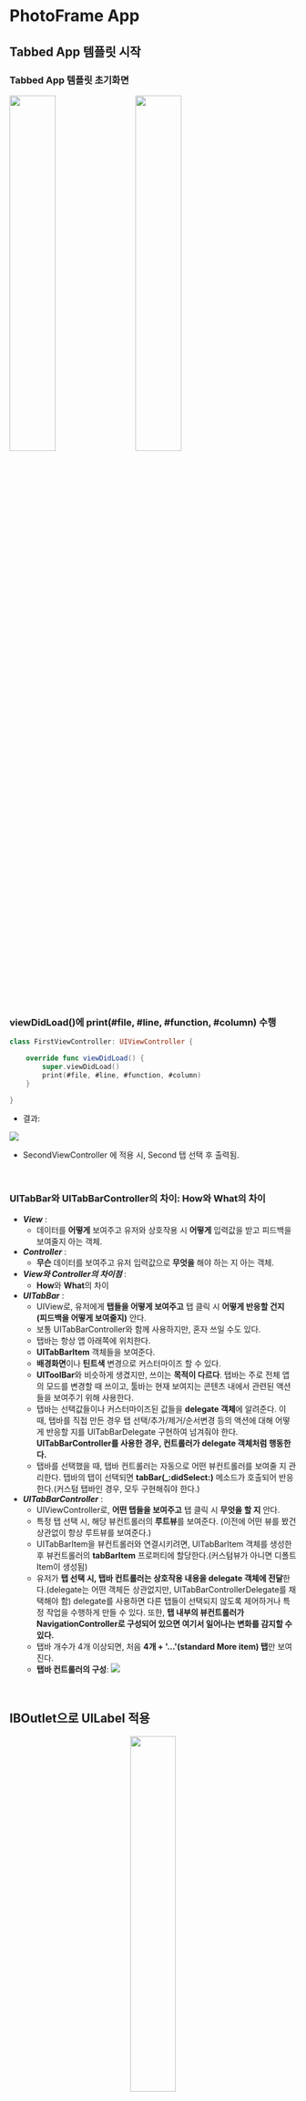 # PhotoFrame App

## Tabbed App 템플릿 시작

### Tabbed App 템플릿 초기화면
<img src="img/1_tabbedapp_firstview.png" width="40%"></img>&nbsp;&nbsp;&nbsp;&nbsp;&nbsp;<img src="img/1_tabbedapp_secondview.png" width="40%"></img>

<br/>

### viewDidLoad()에 print(#file, #line, #function, #column) 수행

```swift
class FirstViewController: UIViewController {

    override func viewDidLoad() {
        super.viewDidLoad()
        print(#file, #line, #function, #column)
    }

}
```

- 결과: 
 
![](img/1_command.png)

- SecondViewController 에 적용 시, Second 탭 선택 후 출력됨.

<br/>

### UITabBar와 UITabBarController의 차이: How와 What의 차이
- ***View*** : 
	- 데이터를 **어떻게** 보여주고 유저와 상호작용 시 **어떻게** 입력값을 받고 피드백을 보여줄지 아는 객체. 
- ***Controller*** : 
	- **무슨** 데이터를 보여주고 유저 입력값으로 **무엇을** 해야 하는 지 아는 객체.
- ***View와 Controller의 차이점*** : 
	- **How**와 **What**의 차이
- ***UITabBar*** : 
	- UIView로, 유저에게 **탭들을 어떻게 보여주고** 탭 클릭 시 **어떻게 반응할 건지 (피드백을 어떻게 보여줄지)** 안다.
	- 보통 UITabBarController와 함께 사용하지만, 혼자 쓰일 수도 있다.
	- 탭바는 항상 앱 아래쪽에 위치한다.
	- **UITabBarItem** 객체들을 보여준다.
	- **배경화면**이나 **틴트색** 변경으로 커스터마이즈 할 수 있다.
	- **UIToolBar**와 비슷하게 생겼지만, 쓰이는 **목적이 다르다**. 탭바는 주로 전체 앱의 모드를 변경할 때 쓰이고, 툴바는 현재 보여지는 콘텐츠 내에서 관련된 액션들을 보여주기 위해 사용한다.
	- 탭바는 선택값들이나 커스터마이즈된 값들을 **delegate 객체**에 알려준다. 이 때, 탭바를 직접 만든 경우 탭 선택/추가/제거/순서변경 등의 액션에 대해  어떻게 반응할 지를 UITabBarDelegate 구현하여 넘겨줘야 한다. **UITabBarController를 사용한 경우, 컨트롤러가 delegate 객체처럼 행동한다.**
	- 탭바를 선택했을 때, 탭바 컨트롤러는 자동으로 어떤 뷰컨트롤러를 보여줄 지 관리한다. 탭바의 탭이 선택되면 **tabBar(_:didSelect:)** 메소드가 호출되어 반응한다.(커스텀 탭바인 경우, 모두 구현해줘야 한다.)
- ***UITabBarController*** : 
	- UIViewController로, **어떤 탭들을 보여주고** 탭 클릭 시 **무엇을 할 지** 안다.
	- 특정 탭 선택 시, 해당 뷰컨트롤러의 **루트뷰**를 보여준다. (이전에 어떤 뷰를 봤건 상관없이 항상 루트뷰를 보여준다.)
	- UITabBarItem을 뷰컨트롤러와 연결시키려면, UITabBarItem 객체를 생성한 후 뷰컨트롤러의 **tabBarItem** 프로퍼티에 할당한다.(커스텀뷰가 아니면 디폴트 Item이 생성됨)
	- 유저가 **탭 선택 시, 탭바 컨트롤러는 상호작용 내용을 delegate 객체에 전달**한다.(delegate는 어떤 객체든 상관없지만, UITabBarControllerDelegate를 채택해야 함) delegate를 사용하면 다른 탭들이 선택되지 않도록 제어하거나 특정 작업을 수행하게 만들 수 있다. 또한, **탭 내부의 뷰컨트롤러가 NavigationController로 구성되어 있으면 여기서 일어나는 변화를 감지할 수 있다.**
	- 탭바 개수가 4개 이상되면, 처음 **4개 + '...'(standard More item) 탭**만 보여진다.
	- **탭바 컨트롤러의 구성**:
![](img/1_tabbar_controller.png)

<br/>

## IBOutlet으로 UILabel 적용

<center><img src="img/2_IBoutlet.png" width="40%"></img></center>

<br/>

### UILabel
#### Core Attributes
- Text: 
	- 텍스트 내용(이하 콘텐츠)은 **NSString** 또는 **NSAttributedText** 객체를 **text, attributedText 속성**에 할당할 수 있다.
	- attributedText는 NSAttributedString을 사용해서 개별 글자나 글자 그룹을 커스터마이즈 할 수 있다. 
	- **[How to make an attributed string in Swift](https://stackoverflow.com/questions/24666515/how-do-i-make-an-attributed-string-using-swift)**

<center><img src="img/2_attributedtext.png" width="50%"></img></center>

- Color
- Font
- Alignment
- Lines: 
	- **numberOfLines**: 라벨에 들어갈 최대 라인 수를 제한할 수 있다. 0으로 설정 시, 라벨 범위 내에서 최대한 들어갈 수 있는 만큼 들어가게 된다. 
- Behavior: isEnabled, isHighlighted

#### Text Spacing Attributes
- Baseline: 
	- **baselineAdjustment**: 서체 크기가 조절될 때 텍스트가 어느 위치에 들어갈지 보정해주는 속성
- Line Breaks: 
	- **lineBreakMode**: 문단에서 다음 행으로 넘어갈 시 텍스트가 잘리는 경우 어떻게 자를지, 마지막 줄에서 안 보이는 부분을 어떻게 처리할지를 결정
	- **라벨의 디폴트 크기**는 **콘텐츠가 한 줄에 다 보이는 크기**이다. 만약 오토레이아웃으로 위치 및 **가로크기만 설정해 놓으면 라벨은 자동으로 모든 콘텐츠를 보이게끔 세로 사이즈를 조정**한다.
	- 하지만 가로, 세로 모든 사이즈를 설정하게 되면 콘텐츠가 잘리는 상황에 대해 대처할 필요가 있다. 이를 해결하기 위해 Auto Shrink 속성을 활용한다.
- Auto Shrink: 라벨 내 글자 사이즈 줄이기
	- **adjustsFontSizeToFitWidth**: 라벨의 너비에 맞춰 텍스트가 모두 보일 수 있도록 해준다. true로 설정한다. 하지만 글자크기가 너무 줄어들 수 있는데, 이 때 사용하는 것이 minimumScaleFactor 속성이다. 
	- **minimumScaleFactor**: 글자 크기를 줄이는 최소 비율을 설정한다. 0 ~ 1 사이 값을 준다. 
	- **allowsDefaultTighteningForTruncation**: true로 설정 시, 글자를 자르기 전에 글자 사이의 간격을 줄이도록 한다.
	- **[UILabel 다루기 참고](http://padgom.tistory.com/category/개발/iOS)**

<center><img src="img/2_autoshrink.png" width="80%"></img></center>

#### Advanced Attributes
- Highlighted: highlightedTextColor
- Shadow: shadowColor
- Shadow Offset: shadowOffset

<br/>

## IBAction으로 버튼 동작 적용

<img src="img/3_firsttab_view1.png" width="40%"></img>
<img src="img/3_firsttab_view2.png" width="40%"></img>

<br/>

### IBOutlet과 IBAction의 연결 구조
- 뷰와 컨트롤러는 IBOutlet 또는 IBAction으로 연결된다.
- **사용자는 뷰 객체와 상호작용**하며, 뷰에 변화가 생기면 **해당 뷰와 연결되어있는 IBAction에 메시지**를 보낸다. 이 때, 해당 뷰의 포인터를 파라미터로 전달한다.
- 컨트롤러는 특정 로직을 수행하여 뷰에 변경사항이 생기면 **어떤 것을 변경하라는 지시**를 내린다. 이 때, **해당 뷰의 포인터인 IBOutlet을 사용**한다.

![](img/3_mechanism.png)

### IBAction 이벤트 종류
- ***Touch Up Inside***: 
	- A **touch-up** event in the control where **the finger is inside the bounds** of the control.
- ***Touch Up Outside***: 
	- A **touch-up** event in the control where **the finger is outside the bounds** of the control.
- ***Touch Cancel***: 
	- A **system event** canceling the current touches for the control.
- ***Touch Down***: 
	- A **touch-down** event in the control.
- ***Touch Down Repeat***: 
	- A repeated touch-down event in the control; for this event **the value of the UITouch tapCount method is greater than one**.
- ***Touch Drag Enter***: 
	- An event where a **finger is dragged into the bounds** of the control.
- ***Touch Drag Inside***: 
	- An event where a **finger is dragged inside the bounds** of the control.
- ***Touch Drag Outside***: 
	- An event where a **finger is dragged just outside the bounds** of the control.
- ***Touch Drag Exit***: 
	- An event where a **finger is dragged from within a control to outside its bounds**.
- ***Value Changed***: 
	- A touch dragging or otherwise manipulating a control, **causing it to emit a series of different values**.
- ***PrimaryActionTriggered***: 
	- A semantic action triggered by buttons.
- ***Editing Did Begin***: 
	- **A touch initiating an editing session** in a UITextField object **by entering its bounds**.
- ***Editing Changed***: 
	- **A touch making an editing change** in a 
UITextField object.
- ***Editing Did End***: 
	- **A touch ending an editing session** in a UITextField object **by leaving its bounds**.
- ***(Editing) Did End On Exit***: 
	- **A touch ending an editing session** in a 
UITextField object.

**[참고: UIControlEvents](https://developer.apple.com/documentation/uikit/uicontrolevents)**

![](img/3_IBAction_events.png)

<br/>

## Scene과 Segue로 화면 전환
<img src="img/4_segue1.png" width="30%"></img>
<img src="img/4_segue2.png" width="30%"></img>
<img src="img/4_segue3.png" width="30%"></img>

### 에러 발생
- 에러코드:

```swift
*** Terminating app due to uncaught exception 'NSUnknownKeyException', reason: '[<UIViewController 0x7fae44423860> setValue:forUndefinedKey:]: this class is not key value coding-compliant for the key subtitleLB.'
```
- 해결방법: 특정 뷰와 컨트롤러를 연결한 후, 연결 삭제/재연결/수정 등을 했을 때 기존 연결이 IB에 남아있으므로 지워줘야 함.

<br/>

## 뷰 컨트롤러 프로그래밍
### VC1 ➤ VC2
<img src="img/5_viewtransition1.png" width="40%"></img>
<img src="img/5_viewtransition2.png" width="40%"></img>
![](img/5_viewtransition1_log.png)
### VC2 ➤ VC3
<img src="img/5_viewtransition2.png" width="40%"></img>
<img src="img/5_viewtransition3.png" width="40%"></img>
![](img/5_viewtransition2_log.png)
### VC3 ➤ VC2
<img src="img/5_viewtransition3.png" width="40%"></img>
<img src="img/5_viewtransition2.png" width="40%"></img>
![](img/5_viewtransition3_log.png)
### VC2 ➤ VC1
<img src="img/5_viewtransition2.png" width="40%"></img>
<img src="img/5_viewtransition1.png" width="40%"></img>
![](img/5_viewtransition4_log.png)

### 뷰 컨트롤러 생명주기
- Not Running(Disappeared) --> Inactive(Appearing) --> Active(Appeared) --> Suspended(Disappearing) --> Not Running(Disappeared)
- 뷰 컨트롤러의 생명주기는 **씬의 전환과 복귀에 밀접하게 관련**이 있다. 뷰컨트롤러 객체의 생성과 소멸이 발생하기 때문.
- 앱의 화면 상태에 따라 메모리를 효율적으로 관리(튜닝)해야 한다.
- 뷰 컨트롤러 상태 변화에 따른 API 호출:
	![](img/5_viewcontroller_lifecycle.png)
	- **Appearing**: 뷰컨트롤러 **등장 - 등장완료 직전**까지의 상태. 이 때 퇴장중인 다른 뷰컨트롤러의 상태는 Disappearing이 된다.
	- **Appeared**: 뷰컨트롤러가 스크린 전체에 **완전히 등장**한 상태.
	- **Disappearing**: 뷰컨트롤러가 스크린에서 **가려지(퇴장하)기 시작 - 완전히 가려지(퇴장하)기 직전**까지의 상태. 이 때 등장중인 다른 뷰컨트롤러의 상태는 Appearing이 된다.
	- **Disappeared**: 뷰컨트롤러가 스크린에서 **완전히 가려졌거나 퇴장**한 상태.
- **Appearing이나 Disappearing 상태**가 있는 것은 **애니메이션을 적용할 경우** 수 초에 걸쳐 천천히 진행되기 때문에 **진행 중에 있는 상태를 나타내는 상태값이 필요**하기 때문이다.
	- 예를 들어, 스크린으로부터 화면이 퇴장하는 도중에 사용자의 액션에 의해 재등장하는 경우가 있다. (스와이핑하여 화면을 넘기려다가 만 경우 등)
- 생명주기를 이용하면 다음과 같은 문제를 쉽게 해결할 수 있다.
	- 특정 화면 진입 시 로그인이나 권한 여부 체크
	- 화면이 표시될 때마다 최신 데이터로 업데이트
	- 메모리 부족을 체크하여 가용 메모리를 확보하는 코드 작성
	- 화면이 완전히 표시되었는지 체크하여 알림창 공지
	- 저장 버튼을 누르지 않아도 현재 화면 상태 유지

#### [참고] 앱 런칭 후 수행 과정
- Launch.storyboard 스크린 표시 -> AppDelegate 클래스의 application() 메소드 호출 -> Main.storyboard 스크린 표시

#### [참고] 뷰 컨트롤러의 didReceiveMemoryWarning() 역할
- 메모리가 부족할 때 시스템에서 자동으로 호출하는 메소드.
- 메모리 부족 경고가 발생할 경우 메모리 확보를 위해 필요 없는 객체의 메모리를 해제하여 재사용 가능하도록 만들어주는 처리를 해줘야 한다.

<br/>

## Container ViewController
- 컨테이너 뷰 컨트롤러는 한 개의 **view**와 여러 개의 **child view controller** 를 다룬다.
- 뷰를 재사용할 수 있고, child view 들은 child view controller 들이 관리하므로, 뷰컨트롤러에 의지할 수 있다는 것이 장점이다.
- UIKit에 미리 만들어져 있는 컨테이너 뷰컨트롤러의 종류로는 UINavigationController, UISplitViewController(아이패드 한정), UITabBarController 가 있다.
![](img/6_navigation.png)
![](img/6_splitview.png)
<img src="img/6_tabbar.png" width="50%"></img>

### Navigation View Controller 사용해 보기
<img src="img/6_navigation1.png" width="30%"></img>
<img src="img/6_navigation2.png" width="30%"></img>
<img src="img/6_navigation3.png" width="30%"></img>

#### 첫번째 뷰컨트롤러의 내비게이션 바 없애기

```swift
    override func viewWillAppear(_ animated: Bool) {
        self.navigationController?.setNavigationBarHidden(true, animated: animated)
    }

    override func viewWillDisappear(_ animated: Bool) {
        self.navigationController?.setNavigationBarHidden(false, animated: animated)
    }
```

#### IB 사용 시 vs. 코드로 작성 시
- IB 사용 시: 세그로 연결하면 자동으로 코드 작성 없이 화면 전환 가능하며, Back 버튼이 자동으로 생성됨
- 코드 작성 시: push, pop을 이용하여 내비게이션 스택에 쌓아야 함. Back 버튼은 push된 뷰컨트롤러엔 자동으로 생김

### Custom Container ViewController 구현하기
스토리보드에 container view 객체를 추가하고, child container와 연결한다. 이 뷰를 이용하여 child view controllers의 root view 들을 크기 조정, 위치 지정할 수 있다. ([IB를 쓰지 않으면 별도의 코드를 작성해야 한다](https://developer.apple.com/library/content/featuredarticles/ViewControllerPGforiPhoneOS/ImplementingaContainerViewController.html#//apple_ref/doc/uid/TP40007457-CH11-SW13))

<br/>

## 화면전환의 종류
- **Modal 방식: 뷰 컨트롤러 직접 호출**
	- 모달 프레젠테이션 스타일: **UIModalPresentationStyle** 객체 속성
		- fullScreen
		- currentContext
		- overFullScreen
		- overCurrentContext
- **Container 방식: 내비게이션 컨트롤러, 탭바 컨트롤러 등을 통한 호출**
- **Segue 방식: 스토리보드에서 화면 연결**

<br/>

### 1. Modal 방식
- 현재 뷰 컨트롤러에서 **이동할 대상 뷰 컨트롤러를 직접 호출하여 표시**하는 방식으로, **프레젠테이션 방식**이라고 함.
- **화면을 표시하는 모든 뷰 컨트롤러는 UIViewController를 상속**받는데, 이 클래스에 정의된 present() 메소드를 사용하면 됨.
- **present(_:animated:completion:)**
	- completion을 쓰는 이유는 바로 다음 라인에 작성된 코드가 화면전환 과정이 끝나기를 기다리지 않고 바로 실행될 수 있기 때문. 따라서 화면전환이 끝난 후 작업할 것들은 completion에 작성한다.
	- 이렇게 하나의 처리가 끝나기를 기다리지 않고 다음 작업을 바로 이어서 수행하는 방식을 **비동기 방식**이라고 부름.

	```
	@IBAction func nextButtonClicked(_ sender: UIButton) {
		guard let nextVC = self.storyboard?.instantiateViewController(withIdentifier: "BlueViewController") else { return }
		nextVC.modalTransitionStyle = UIModalTransitionStyle.coverVertical
		self.present(nextVC, animated: true)
	}
	```

- 프레젠테이션 방식으로 화면 전환 시, **iOS 시스템은 두 뷰 컨트롤러 사이에 참조할 수 있는 포인터를 생성하여 서로 참조할 수 있게 한다.**
	- 현재 뷰 컨트롤러는 **presentedViewController 속성**에 대상 뷰 컨트롤러의 포인터를, 대상 뷰 컨트롤러는 **presentingViewController 속성**에 현재 뷰 컨트롤러의 포인터를 저장한다.
	- 이렇게 서로 참조하는 이유는, 이전화면으로 복귀하는 등의 상황에 필요하기 때문이다. 
	- 복귀 메소드는 **dismiss(animated:completion:)**을 사용한다. 여기서의 completion은 화면 복귀가 완전히 처리되고 실행할 구문을 넣는다. 
	- 화면 복귀 시 자신을 띄우고 있는 **이전 뷰 컨트롤러가 새 화면을 걷어낸다.** 즉 새 뷰 컨트롤러가 이전 뷰 컨트롤러에게 복귀를 요청해야 하는데, 이 때 요청대상인 presentingViewController 속성이 필요하다. 즉 dismiss() 함수는 이전 뷰 컨트롤러가 수행해야 하므로, **self.presentingViewController.dismiss()** 라고 사용해야 한다. (self.dismiss()도 동작은 하지만, 세 번째 인자인 complete 동작에 문제가 생길 수 있다. self가 사라지고 나서 어떤 동작을 수행한다는 게 이상하기 때문)

	```
	@IBAction BlueViewController: UIViewController {
		self.presentingViewController?.dismiss(animated: true)
	}
	```
	
- **Unwind**: iOS 앱에서 이전 화면으로 돌아가는 것을 지칭하는 말. **화면 전환 방식이 달라지만 그에 따른 Unwind 메소드도 달라진다.** 예를 들어, 프레젠테이션 방식으로 이동하면 프레젠테이션 체인에 저장된 뷰 컨트롤러를 제거하는 방식으로 Unwind가 이뤄진다.

#### UIModalPresentationStyle
- **fullScreen**: 디폴트 옵션. 호출된 뷰컨트롤러가 화면 전체를 덮음. 디바이스의 '스크린'에 대응.
- **currentContext**: 다른 뷰컨트롤러의 뷰를 통해 표시됨. **present를 지시하는 뷰컨트롤러의 컨텐츠 위에 표시**. 단, 이 옵션에서 뷰가 표시될 때는 조건이 있는데,
	- present를 지시한 뷰컨트롤러의 **최상위 계층 뷰컨트롤러**의 뷰
	- **definesPresentationContext 프로퍼티가 true**인 뷰컨트롤러의 뷰
	- **일반 뷰컨트롤러**는 해당 프로퍼티가 기본적으로 **false**, **컨테이너 뷰컨트롤러**는 기본적으로 **true**로 설정돼 있음.
- **overFullScreen**
- **overCurrentContext**
	- fullScreen 또는 currentContext와 동일하나, 지시하는 뷰 컨트롤러의 뷰를 컨텍스트에서 날리지 않고 유지하기 때문에 alpha 값 적용 시 아래 화면이 비쳐보인다.

[참고: 마기의 개발 블로그](https://magi82.github.io/ios-modal-presentation-style-01/)

### 2. Container 방식
- ***UINavigationController***: **계층적인 성격을 띄는 콘텐츠 구조를 관리**하기 위한 뷰컨트롤러.
	- **뷰 컨트롤러의 전환을 직접 컨트롤**
	- **내비게이션 인터페이스**: 내비게이션 정보 표시.
	- 화면 전환이 발생하는 **뷰 컨트롤러들의 포인터를 스택으로 관리** → 원하는 화면에 접근 쉬움.
	- 자신만의 화면을 가지지 않는 대신, 자신이 제어하는 모든 뷰 컨트롤러에 **내비게이션 바를 생성**.
- **루트 뷰 컨트롤러**: 콘텐츠 계층 구조의 시작점 역할을 하는 하는 뷰 컨트롤러. **Navigation controller에 직접 연결된 컨트롤러**로, 화면 UI 상단에 내비게이션 바가 표시된다. **루트 뷰 컨트롤러에서 화면 전환이 발생해도 상단의 내비게이션 바는 그대로 유지된다.**
- 최상위 뷰 컨트롤러는 화면에 표시되므로, **스택의 최상위 뷰 컨트롤러를 더하거나 빼는 것은 화면을 전환하는 것**과 같다.
	- **pushViewController(_:animated:)** - 새 화면 표시.
	- **popViewController(_:animated:)** - 이전 화면 되돌아감.
	- 뷰 컨트롤러 자신이 호출하는 **self.present()**와 달리, 위 메소드들은 내비게이션 컨트롤러가 호출해야 하기 때문에 **self.navigationController.pushViewController()**로 써야 한다. 따라서 뷰 컨트롤러(self)에 내비게이션 컨트롤러가 연결돼있지 않으면 nil을 반환한다.
	- 각 뷰 컨트롤러에 내비게이션 컨트롤러가 추가되어 있어도, **뷰 컨트롤러를 이용하여 화면전환을 하지 않으면 내비게이션 바가 추가되지 않는다.**

![](img/4_navigationcontroller.png)

### 3. 세그웨이를 이용한 화면 전환
#### 스토리보드의 강점
- **화면의 연결과 처리에 대한 편의성**. 코드를 줄일 수 있을 뿐 아니라, 뷰 컨트롤러의 흐름을 관리하기 쉬우며, 뷰 컨트롤러 사이에 새로운 뷰 컨트롤러를 삽입하기도 쉽다. 특히 화면의 전환과 연결 관계를 관리하는 **세그웨이 객체**를 사용하면 생산성을 높일 수 있다.

#### 세그웨이 특징
- 스토리보드에서 뷰컨트롤러 사이의 연결관계 및 화면전환을 관리하는 역할을 하는 객체. 
- 뷰컨트롤러 사이를 직접 연결하기 때문에 소스코드가 필요하지 않음.
- 출발지와 목적지가 있으나, 일방통행만 가능.
- 스토리보드상의 연결정보를 이용하여 대상 뷰 컨트롤러의 인스턴스를 자동으로 만들어주기 때문에 뷰컨트롤러 객체를 생성할 필요가 없다.
- 목적지는 당연히 뷰 컨트롤러지만, 출발점은 두 종류로 나눌 수 있다.

#### 세그의 종류
- **액션 세그** 또는 트리거 세그: 트리거와 세그웨이가 직접 연결된 것으로, 출발점이 컨트롤(버튼이나 테이블 셀 등 이벤트 트리거)인 경우.
	- 버튼 터치 등의 **이벤트가 세그웨이 실행으로 바로 연결**됨.
	- 코드가 일절 필요하지 않음.
	- Action Segue의 연결옵션은 **Show / Show Detail / Present Modally / Present As Popover / Custom**이 있다.
	- **Present Modally** 항목은 **present() 메소드를 이용한 화면전환과 같은 기능**을 한다.
	- **Show** 항목은 내비게이션 컨트롤러에 적용하는 옵션으로, **내비게이션 컨트롤러가 없을 땐 Present Modally 방식으로 실행**된다.
- **매뉴얼 세그**: 수동실행 세그웨이로, 출발점이 뷰 컨트롤러 자체인 경우.
	- 실행 시 **performSegue(withIdentifier:<세그웨이 식별자>, sender:<세그웨이 실행 객체>)** 사용
	- 뷰컨트롤러에서 뷰컨트롤러의 전환에 사용되기 때문에, 스토리보드 상의 뷰컨트롤러 상단의 도크 바에서 첫번째 아이콘을 드래그하여 다음 뷰컨트롤러에 연결한다.
	- 또한, 세그에 performSegue()의 파라미터로 쓸 Identifier를 부여한다.

#### 화면 전환 효과
- [Storyboard Segue]-[Transition] 항목에서 선택. Cover Vertical / Flip Horizontal / Cross Dissolve / Partial Curl 이 있다.

#### 세그 복귀(unwind) 방법
- 복귀 시에는 역방향으로 세그를 연결하면 되지 않을까 생각할 수도 있지만, 세그는 목적지가 되는 뷰컨트롤러의 객체를 자동으로 생성하기 때문에, 두번째 뷰컨트롤러에서 첫번째로 뷰컨트롤러로 연결 시 첫번째 뷰컨트롤러의 객체를 만들게 되는데, 이미 첫번째 뷰컨트롤러가 있기 때문에 오류가 난다.
- 세그 복귀 방법?
	1. 프레젠테이션 방식의 dismiss(), 내비게이션 컨트롤러 방식의 popViewController() 메소드 사용
	2. Unwind Segue 사용
- **Unwind Segue 사용방법**:
	- 이전 뷰컨트롤러에서 **UIStoryboardSegue 타입 인자**를 받는 **액션 메소드**를 정의한다. 현재 뷰컨트롤러에서 화면 복귀 버튼을 만들어 **도크 바의** 세번째 아이콘인 **Exit**으로 드래그하면 이전 뷰컨트롤러에서 정의한 액션 메소드를 선택하여 트리거를 생성한다. 이렇게 하면 Exit에 연결된 버튼은 이전 뷰컨트롤러의 액션 메소드를 인식하여 **Unwind Segue로 자동생성** 해준다.
	- 코코아 터치 시스템은 앱 내부에 정의된 모든 메소드를 스캔하여 UIStoryboard 타입 인자를 받는 액션 메소드를 모두 수집하여 Exit 아이콘 목록으로 출력한다. 이 중 하나를 선택하여 연결하면 해당 메소드가 정의된 뷰 컨트롤러도 돌아가는 Unwind 메소드가 만들어진다.

	```swift
	@IBAction func unwindToVC(_ segue: UIStoryboardSegue) { 
	
	}
	```

#### 한꺼번에 여러 페이지 복귀하기
- 여러 페이지에 걸쳐 단계적으로 이동하고 있을 때 한 방에 원하는 화면으로 돌아가기 위해서는, 돌아가기 원하는 뷰컨트롤러에 unwind 메소드를 정의하고, 현재 뷰컨트롤러의 특정 버튼(홈버튼이라든지)을 Exit에 드래그하여 아까 정의한 unwind 메소드를 선택하면 된다.
	- ***dealloc***: 스택 중간에 차례대로 쌓여있던 뷰 컨트롤러 인스턴스들은 메모리에서 모두 해제된다.
	- **Unwind 메소드 이름**은 앱 프로젝트 영역에서 구분될 수 있어야 하며, **각 뷰컨트롤러를 대표할 수 있는 이름**으로 만드는 것이 좋다.

#### 커스텀 세그
- UIKit 프레임워크는 **UIStoryboardSegue 클래스를 서브클래싱**하여 새로운 기능을 갖춘 세그웨이 객체를 정의할 수 있도록 지원한다.
- 커스텀 클래스 작성: UIStorybaordSegue 클래스에서 **세그웨이의 실행을 처리하는 메소드: perform()** → **오버라이드**한다.
	- 출발지: **self.source**
	- 목적지: **self.destination**
	- 뷰전환방식 정의: **UIView.transition(from:to:duration:options)**
- 스토리보드에서 액션 세그웨이 연결: Custom 선택.
	
	```swift
	// 세그웨이 클래스인 것에 주목하자.
	class CustomSegue: UIStoryboardSegue {
		override func perform() {
			UIView.transition(from: self.source.view,
			to: self.destination.view,
			duration: 2,
			options: .transitionCurlDown)
		}
	}
	```
	
#### 전처리 메소드
- 화면전환 과정에서 특별한 처리를 해줘야 할 때 사용. 코코아 터치 프레임워크는 **세그웨이가 실행되기 전에 특정한 메소드를 호출**하도록 정해져 있는데, 이것을 전처리 메소드라고 한다.
- 전처리 메소드는 이미 UIViewController 클래스에 정의돼 있으나 **다음 화면으로 값을 전달**하거나, **경고창을 띄워줘야 하는 등**의 처리가 필요한 경우 오버라이드한다.
- **prepare(for segue: UIStoryboardSegue, sender: Any?) { ... }**
	- 이 메소드는 우리가 호출하는 것이 아니라, **구현해놓으면 시스템이 호출한다.** 시스템은 세그웨이를 실행된다는 것을 감지하면 실행 전에 처리해야 할 일은 없는지 전처리 메소드를 호출한다. **호출 시 필요한 인자값은 시스템이 알아서 입력해주므로 우리는 이 인자값을 받아 사용만 하면 된다.**
	- **첫 번째 매개변수**: 호출한 세그웨이 자체. **하나의 전처리 메소드는 해당 뷰컨트롤러에 연결된 여러 세그웨이가 공유하고 있다.** 따라서 (뷰컨트롤러에 연결된) 모든 세그웨이는 실행 전에 공유하고 있는 전처리 메소드를 호출한다. 이 때문에 **전처리 메소드는 어느 세그웨이가 자신을 호출하는 지를 알고 구분해줘야 한다.** 그에 대한 정보가 prepare() 메소드의 첫번째 매개변수를 통해 전달된다. 우리는 이 매개변수를 사용하여 어느 세그웨이가 실행되는 건지 알 수 있기 때문에 이를 이용하여 조건별 작업을 처리하면 된다.
	- **두 번째 매개변수**: 세그웨이를 실행하는 트리거에 대한 정보. 화면의 여러 트리거들은 동일한 세그웨이를 실행할 수 있는데, 따라서 **어느 객체가 트리거 역할을 했는지 알 필요가 있다.** 그에 대한 정보가 두번째 매개변수를 통해 전달된다. 액션 세그이면 버튼, 제스처 등의 객체가 전달되고, 매뉴얼 세그이면 뷰 컨트롤러 자신이 전달된다.

	```swift
	class ViewController: UIViewController {
		// 하나의 뷰컨트롤러는 하나의 전처리 메소드를 가지므로, 
		// 뷰컨트롤러에 연결된 모든 세그는 하나의 전처리 메소드를 공유한다.
		override func prepare(for segue: UIStoryboardSegue, sender: Any?) {
			NSLog("호출된 세그의 ID: \(segue.identifier)")
		}
	}
	```
- [참고] **NSLog**: 콘솔에 로그 출력 시 사용.
- 주로 전처리 메소드는 다음 화면에 값을 전달하기 위해 사용되는데, 전달된 값은 다음화면에서 상세한 콘텐츠를 보여주는 데 사용되거나, 추가 콘텐츠를 제공하기 위한 핵심 요소로 활용된다.

<br/>

## 다른 뷰 컨트롤러와 데이터 주고받기
### 화면 전환 시 값 전달하기
1. **동기 방식**: 뷰컨트롤러에서 다음 뷰컨트롤러로 값을 직접 전달하는 방법.
- 영속적으로 값을 저장할 필요가 없는 경우에 주로 사용됨.
- 단점: 값을 전달받는 쪽의 뷰컨트롤러가 전달받을 값의 명세를 모두 파악하고 이를 대입할 변수를 미리 생성해둬야 한다. 보내는 쪽의 뷰컨트롤러는 받는 뷰 컨트롤러에 대한 정보를 미리 확인할 수 있어야 한다.
2. **비동기 방식**: 공통 저장소를 만들어 현재 뷰컨트롤러에서 값을 저장하고 화면 전환 후 다음 뷰컨트롤러에서 값을 꺼내서 사용하는 방법.
- 지속적으로 값을 저장할 필요가 있는 경우에 주로 사용됨. ex. 로그인 정보가 필요한 경우
- 단점: 
	- 저장소에 데이터가 저장되는 시점과 화면 전환 시점이 일치하지 않으면 값 전달이 제대로 안 될 수도 있다. 특히, 저장소가 네트워크를 통한 외부에 있다면, 화면전환이 네트워크보다 빠르기 때문에 이럴 가능성이 크다. 따라서 이에 대한 처리를 해줘야 하기 때문에 동기방식에 비해 상대적으로 소스코드가 복잡해질 수 있다.
	- 보내는 쪽, 받는 쪽 모두 저장소의 위치를 사전에 공유하고 있어야 한다.

### 뷰 컨트롤러에 직접 값 전달하기 - 동기 방식
#### 프레젠테이션 방식 전환 시
1. VC1: 전달할 값을 준비한다.
2. VC2: 값을 대입받을 프로퍼티를 정의한다.
	- 전달받을 프로퍼티의 개수, 타입이 정확히 일치해야 한다.
	- Outlet 변수는 활용할 수 없는데, 외부에서 직접 참조할 수 없도록 제한되어 있기 때문이다.
3. VC1: VC2의 인스턴스를 생성하거나 참조를 읽어온다.
	- 프레젠테이션 또는 내비게이션 방식: **instantiateViewContoller()** 사용
		- instantiateViewController()로 생성된 인스턴스는 기본적으로 UIViewController 타입인데, 커스텀 클래스에서 정의한 특정 메소드나 프로퍼티 등을 사용하려면 해당 뷰컨트롤러 타입으로 다운캐스팅 해야 한다. 단순한 화면전환 시에는 그냥 사용해도 된다.
	
		```swift
		guard let rvc = self.storyboard?.instantiateViewController(withIdentifier: "RVC") as? ResultViewController else { return }
		```	
		
	- 세그웨이 사용: **.destination** 속성 사용
4. VC1: VC2가 정의한 인스턴스 프로퍼티에 값을 대입한다. 위에서 생성 또는 참조한 뷰컨트롤러 인스턴스의 속성변수에 직접 값을 대입하면 된다. 그리고나서 화면을 전환한다.
	```swift
	guard let rvc = self.storyboard?.instantiateViewController(withIdentifier: "RVC") as? ResultViewController else { return }
	// 다음 뷰컨트롤러 인스턴스의 속성변수에 전달할 값 대입
	rvc.paramEmail = self.email.text!
	rvc.paramUpdate = self.isUpdate.isOn
	rvc.paramInterval = self.interval.value
	// 화면 전환
	self.present(rvc, animated: true)
	```
5. VC2: 전달받은 값 표시
	- 전달된 값 표시 시점: 화면이 메모리에 로드되고 난 직후인 **viewDidLoad()**에 작성.

#### 내비게이션 컨트롤러 사용 시
- present()와 dismiss()를 pushViewController()와 pullViewController()로만 변경하면 된다.

#### 세그웨이 이용 시
1. 세그웨이 연결: 액션세그웨이든, 매뉴얼세그웨이든 값 전달 과정은 같다.
2. VC1: 값을 전달하는 코드 작성. 세그웨이 실행을 위한 준비 메소드(**prepare()**) 부분에 값을 전달한다.
3. VC1: 뷰 컨트롤러 인스턴스 참조. prepare()의 첫번째 인자 활용.

	```swift
	guard let rvc = segue.destination as? ResultViewController else { return }
	```
4. VC1: 값을 전달할 뷰컨트롤러 인스턴스의 속성에 직접 값 대입.

<br/>

### 이전 화면으로 값 전달하기 (VC2 -> VC1)

1. **이전 화면 인스턴스 참조**: 이전에 **VC1 -> VC2로 어떻게 전환했느냐에 따라** self.presentingViewController 또는 self.navigationController?.viewControllers를 사용한다.
2. **복귀 메소드 사용**: 위와 마찬가지로, 이전에 어떻게 전환했느냐에 따라 dismiss() 또는 popViewController()를 사용한다.
3. **값 표시하는 시점 결정**: 이전 화면의 인스턴스가 이미 있기 때문에 인스턴스 초기화 메소드인 viewDidLoad()가 호출되지 않음. 대신, 화면이 새로 그려질 때마다 호출되는 **viewWillAppear()** 메소드에 작성한다.

#### 이전 화면으로 돌아갈 때는, 값의 성격을 고려해야 한다.
- 동기 방식: 소실돼도 상관없는 값을 주고받을 때 사용. 주로 휘발성 값을 전달하는 VC1 -> VC2 과정에서 사용.
- **비동기 방식**: 반영구적으로 저장하는 값을 주고받을 때 사용. 주로 VC2 -> VC1 과정에서 사용. 공용저장소에 넣어두면 되므로, 뷰컨트롤러 인스턴스가 초기화되어도 저장돼 있는 데이터는 그대로 가져다 사용할 수 있다.

#### 공용 저장소를 사용하여 값 주고받기 - 비동기 방식
- 공용 저장소로 활용되는 객체
	- **AppDelegate 객체**: 앱 전체를 통틀어 단 하나만 존재하기 때문에 여러 뷰 컨트롤러에서 모두 접근할 수 있고, **앱이 종료되지 않는 한** 값을 계속 유지할 수 있다.
		- **AppDelegate에 저장할 변수 선언**: 뷰컨트롤러에 직접 값 전달 시 추가했던 변수들과 동일.
		- **AppDelegate 클래스의 인스턴스 참조**: AppDelegate는 앱 전체를 통틀어 하나의 인스턴스만 존재함(**싱글톤**). **UIApplication.shared.delegate** 사용.
		- **참조한 AppDelegate 인스턴스의 변수에 저장할 값 대입**
		- 이전 화면 복귀
	- **UserDefaults 객체**: 반영구 저장 가능(앱 삭제 전까지 유지). 비교적 간단한 데이터 저장 시 사용. ex. 로그인 여부, 간단한 설정 정보 등
		- **UserDefaults.standard 프로퍼티**를 통해 UserDefaults 객체 참조
		- **set() 메소드를 통해 값 저장**
		- 이전 화면 복귀
		- 저장된 값 사용 시에도 UserDefaults.standard 프로퍼티로 UserDefaults 객체를 가져와서 내부 속성값을 빼내면 된다.
		- **저장된 값의 타입을 정확히 알기 어렵거나 메소드를 공용으로 사용하는 경우**: AnyObject 타입을 반환하는 **.value()** 또는 **.object()** 메소드를 사용한다.
	- **Core Data 객체**: 반영구 저장 가능. 소규모 데이터베이스처럼 다소 복잡한 데이터를 저장하는 데 사용. (추후 설명)
	- **파일 저장**: 이미지, 미디어 파일 등 큰 사이즈의 데이터 저장. (추후 설명)
	- **네트워크 전송**: 서버에 데이터를 전송하여 저장. (추후 설명)

[참고: 꼼꼼한 재은씨의 Swift3 기본편](http://www.kyobobook.co.kr/product/detailViewKor.laf?ejkGb=KOR&barcode=9791186710104)

<br/>

## UIImageView 활용하기

<img src="img/7_imageview1.png" width="30%"></img>
<img src="img/7_imageview2.png" width="30%"></img>
<img src="img/7_imageview3.png" width="30%"></img>

### 뷰컨트롤러 클래스 내부의 지역변수 초기화하기
- 지역변수 초기화 시, **required init?(coder aDecoder: NSCoder)** 생성자를 사용해야 한다.
- 모든 지역변수 초기화 후 **super.init(coder: aDecoder)**를 호출해야 한다.

```swift
required init?(coder aDecoder: NSCoder) {
    self.imageFileNames = []
    super.init(coder: aDecoder)
    self.imageFileNames = setJPGImageFileNames()
}
```

### 번들에 있는 모든 이미지 파일 이름 불러오기
- 프로젝트 내 이미지 리소스의 경로를 가져오려면 `Bundle.main.resourcePath`를 사용한다.
- 파일 매니저를 이용하여 해당 경로의 파일명을 가져온다: `FileManager.default.contentsOfDirectory(atPath:)`
- 특정 확장자를 가진 파일만 가져오려면 `<파일명>.hasSuffix("<확장자>")`를 활용한다.

```swift
func setJPGImageFileNames() -> [String] {
    guard let path = Bundle.main.resourcePath else { return [] }
    let fileManager = FileManager.default
    var jpgImageFiles: [String] = []
    if let fileNames = try? fileManager.contentsOfDirectory(atPath: path) {
        // 폴더명은 따로 붙여줄 필요 없음.
        jpgImageFiles = fileNames.filter({ $0.hasSuffix(".jpg") })
    }
    return jpgImageFiles
}
```

#### 주의사항
- **뷰컨트롤러 클래스에서 생성자가 실패하면**: 번들에 있는 모든 JPG 파일을 찾아서 이미지로 만들 때, 생성자에 넣으면 초기화가 실패할 경우 **View Controller가 생기지 않는다.** 
- 이런 경우 init()을 하되, 이미지 객체 생성은 **lazy 방식을 적용**하거나, 길더라도 **파일명을 포함한 데이터 구조**를 활용한다. 
- 예: 

```swift
self.photoImageView.image = UIImage(named: String(format: "%02d.jpg", Int(arc4random_uniform(<이미지개수>) + 1)))
```

- **미리 객체를 만들어놓는 방식이 항상 좋은 것은 아니다**: ViewController 생성 시점에 모든 이미지를 한꺼번에 메모리에 올리게 되면 폴더에 파일이 100개, 1000개 이상 있는 경우 화면이 보이지도 않고 **시커먼 화면**이 보일지도 모른다.
- **보통 사용자가 편하면 개발자가 (작성한 코드까지도!) 불편해진다.**

<br/>

## UIImagePickerController 활용하기

<img src="img/8_imagepicker1.png" width="19%"></img>
<img src="img/8_imagepicker2.png" width="19%"></img>
<img src="img/8_imagepicker3.png" width="19%"></img>
<img src="img/8_imagepicker4.png" width="19%"></img>
<img src="img/8_imagepicker5.png" width="19%"></img>

### 구현과정
#### 이미지 피커 불러오기
- 아래 [이미지 피커 컨트롤러 사용방법] 참고

#### 권한 설정
- 앱에서 유저의 사적인 데이터에 접근하기 위해서는 유저에게 권한을 요청해야 한다. 
- 권한이 필요한 프레임워크로는 **Calendar , Contact , Reminder , Photo , Bluetooth Sharing , Microphone , Camera , Location , Heath , HomeKit , Media Library , Motion , CallKit , Speech Recognition , SiriKit , TV Provider** 가 있다.
- 앱에서 필요한 권한은 **Info.plist 파일**에 선언할 수 있다.
- **[privacy key 확인하기](https://iosdevcenters.blogspot.com/2016/09/infoplist-privacy-settings-in-ios-10.html)**

#### 선택된 사진 받아오기
- delegate 클래스 내부에 **[imagePickerController(_:didFinishPickingMediaWithInfo:)](https://developer.apple.com/documentation/uikit/uiimagepickercontrollerdelegate/1619126-imagepickercontroller)** 함수 구현: 유저가 이미지나 영상을 pick했다는 것을 delegate에게 알려줌.
	1. 두번째 파라미터 **info**에서 UIImagePickerControllerEditedImage 키로 수정된 이미지 데이터 가져옴
	2. 사진이 nil 이 아닌 경우, UIImageView에 사진을 표시한다.
	3. 이미지 피커를 dismiss 한다.

**[참고: Coding Explorer Blog](http://www.codingexplorer.com/choosing-images-with-uiimagepickercontroller-in-swift/)**

<br/>

### UIImagePickerController란?
- 앱에서 카메라나 앨범 등을 통해 이미지를 선택할 때 사용하는 컨트롤러
- 동작방식: 
	- 이미지 피커 컨트롤러는 개발자가 의도한 시점에 소스코드를 통해 호출되어 **앱의 제어 권한을 가져가고(OS)**, 유저가 촬영을 하거나 이미지를 선택하면 해당 **이미지 정보만 전달**한다. 
	- 이미지 정보는 **델리게이트**로 지정된 객체의 **메소드 인자값으로 전달**된다.
- 이미지 피커 컨트롤러는 인터페이스 빌더의 오브젝트 라이브러리에 포함되어 있지 않기 대문에 스토리보드를 이용하여 구성할 수 없다. 소스코드를 통해 직접 인스턴스를 생성하고 화면을 호출해야 한다.

#### 속성
- sourceType: 어떤 소스를 기반으로 이미지를 가져올 것인지 선택하는 속성
	- **camera**: 즉석으로 사진을 촬영하여 이미지를 생성하는 옵션
	- **photoLibrary**: 이미지 라이브러리에서 이미지를 선택하는 옵션
	- **savedPhotosAlbum**: 저장된 사진 앨범에서 이미지를 선택하는 옵션
- allowsEditing: 이미지 편집 가능 여부 설정
- **delegate**: **이미지를 반환받을 대상**을 지정하는 속성
	- self로 지정 시, 이미지를 자신의 뷰 컨트롤러로 전달받겠다는 의미
	- 선택한 이미지는 델리게이트 메소드를 통해 전달받게 되므로, 이를 위해 델리게이트 프로토콜을 구현해야 한다.
		- **UIImagePickerControllerDelegate**
		- **UINavigationControllerDelegate**
	- 이미지 피커 컨트롤러가 호출하는 델리게이트 메소드
		- imagePickerController(_:didFinishPickingMediaWithInfo:)
			- 첫 번째 인자: 메소드를 호출하는 이미지 피커 컨트롤러 객체. **하나의 뷰 컨트롤러에서 두 개이상의 이미지 피커 컨트롤러를 사용할 떼** 어느 이미지 피커가 호출되었는지 확인 가능
			- 두 번째 인자: 선택된 **이미지 객체에 대한 종합정보**가 딕셔너리로 전달됨. 아래의 키를 사용하여 원하는 정보만 추출.

				> Editing Information Keys
				>
				>- UIImagePickerControllerMediaType: 유저가 선택한 미디어의 타입
				>- UIImagePickerControllerOriginalImage: 유저가 선택한 이미지 원본
				>- UIImagePickerControllerImageURL: 유저가 선택한 이미지 파일 URL
				>- UIImagePickerControllerEditedImage: 유저가 수정한 이미지
				>- UIImagePickerControllerCropRect: 원본을 crop한 사각형 이미지
				>- UIImagePickerControllerMediaURL: 영상의 파일경로 URL
				>- UIImagePickerControllerMediaMetaData: 카메라로 새로 찍은 이미지의 메타데이터
				>- UIImagePickerControllerLivePhoto: 새로 찍거나 선택한 이미지의 라이브 포토
				>- UIImagePickerControllerPHAsset: 이미지의 Photos asset 가져옴

		- imagePickerControllerDidCancel(_:)

- 화면에 띄울 때는 다음 방식이 적합하다:
	- iPhone: **모달 방식**(present)
	- iPad: 
		- Camera: **Full Screen**
		- Photo Library: **Popover**(must)
		- Saved Photos Album: **Popover**(must)
	- [참고: UIPopoverPresentationController](https://developer.apple.com/documentation/uikit/uipopoverpresentationcontroller)
- 콘텐츠를 선택하거나 취소 버튼을 누르는 등의 이벤트 발생 시, dismiss 한다:
	- `picker.dismiss(animated: false)`
	- 이때, picker.presentingViewController?.dismiss() 또는 self.dismiss() 라고 쓸 수 있음에도 굳이 **picker 인스턴스**를 사용한 이유는 **내부적으로 알아서 self.presentingViewController 쪽으로 연결시켜주기 때문**이다.
	- picker.dismiss()가 호출되면 가장 먼저 자신이 치워야 할 뷰 컨트롤러가 있는지 확인한다. 자신 위에 다른 화면이 덮고 있다면 그것을 치우지만 아무 화면도 없다면 self.presentingViewController에 해당하는 객체에 요청을 전달한다.
	- 피커를 닫고나서 이미지를 띄울 수 있도록 클로저 안에 이미지를 띄우는 로직을 추가한다.


>- 기기가 선택한 sourceType을 지원하는 지 확인: 
	- `if UIImagePickerController.isSourceTypeAvailable(.photoLibrary) { ... }`
>- 선택한 sourceType에서 사용 가능한 미디어 타입 확인: availableMediaTypes()
>- UIImagePickerController 클래스는 **portrait 모드만 지원**한다.
>- as-is로 사용해야 하며, 서브클래싱을 지원하지 않는다.
>- **cameraOverlayView** 프로퍼티에 커스텀 뷰를 할당할 수 있으며, 이 뷰를 이용해서 추가적인 정보를 보여주거나 카메라 인터페이스와 커스텀 코드 사이를 이어줄 수 있다.

[참고: UIImagePickerController](https://developer.apple.com/documentation/uikit/uiimagepickercontroller)

[참고: 꼼꼼한 재은씨의 Swift3 기본편](http://www.kyobobook.co.kr/product/detailViewKor.laf?ejkGb=KOR&barcode=9791186710104)

<br/>

#### 그 외 작업 가능 사항
- 플래시 모드로 전환
- 동영상 작업하기
- 라이브 포토 다루기
- 캡쳐 및 검색하기
- [참고: Apple Developer 문서](https://developer.apple.com/documentation/uikit/uiimagepickercontroller)

<br/>

#### 주제별 관련 인터페이스
- 피커에 발생하는 이벤트에 반응하기
	- [delegate](https://developer.apple.com/documentation/uikit/uiimagepickercontroller/1619145-delegate)

- 피커에 리소스 세팅하기
	- [sourceType](https://developer.apple.com/documentation/uikit/uiimagepickercontroller/1619167-sourcetype)
	- [availableMediaTypes(for: UIImagePickerControllerSourceType)](https://developer.apple.com/documentation/uikit/uiimagepickercontroller/1619169-availablemediatypes)
	- [isSourceTypeAvailable(UIImagePickerControllerSourceType)](https://developer.apple.com/documentation/uikit/uiimagepickercontroller/1619144-issourcetypeavailable)

- 피커 설정하기
	- [mediaTypes](https://developer.apple.com/documentation/uikit/uiimagepickercontroller/1619173-mediatypes)
	- [allowsEditing](https://developer.apple.com/documentation/uikit/uiimagepickercontroller/1619137-allowsediting)

- 이미지나 영상 캡쳐하기
	- [takePicture()](https://developer.apple.com/documentation/uikit/uiimagepickercontroller/1619160-takepicture)
	- [startVideoCapture()](https://developer.apple.com/documentation/uikit/uiimagepickercontroller/1619123-startvideocapture)
	- [stopVideoCapture()](https://developer.apple.com/documentation/uikit/uiimagepickercontroller/1619140-stopvideocapture)

- 사용할 카메라 설정하기
	- [isCameraDeviceAvailable(UIImagePickerControllerCameraDevice)](https://developer.apple.com/documentation/uikit/uiimagepickercontroller/1619159-iscameradeviceavailable)
	- [cameraDevice](https://developer.apple.com/documentation/uikit/uiimagepickercontroller/1619117-cameradevice)

- 이미지를 앱으로 보내기
	- [imageExportPreset](https://developer.apple.com/documentation/uikit/uiimagepickercontroller/2897484-imageexportpreset)
	- [videoExportPreset](https://developer.apple.com/documentation/uikit/uiimagepickercontroller/2890964-videoexportpreset)

- 기타
	- 카메라 기능 커스터마이징하기
	- 비디오 캡쳐 옵션 설정하기
	- 카메라 캡쳐 모드 설정하기
	- 플래시 설정하기

<br/>

## MVC와 delegate, protocol의 상관관계
### View --[Delegate]--> Controller
- MVC 패턴에서 뷰는 컨트롤러에게 일정 책임을 위임한다. 뷰 객체에는 delegate 프로퍼티가 있다.
- 뷰마다 위임할 수 있는 역할이 각 뷰의 Delegate 프로토콜에 정의되어 있다.
- delegate는 뷰 객체의 프로퍼티인데, 뷰 컨트롤러는 자기자신을 할당한다. delegate 프로토콜에 들어갈 수 있는 타입이 정해져 있으므로, 컨트롤러는 해당 Delegate 프로토콜을 채택해야 한다.
- 뷰의 프로퍼티일 뿐인 delegate에는 어떤 타입의 객체가 들어올지 모르기 때문에 프로토콜 타입으로 정의되어 있다.
- **뷰의 delegate에 뷰컨트롤러를 할당하지 않으면** 아무리 뷰컨트롤러에서 delegate 인터페이스들을 구현했더라도, **뷰와 뷰컨트롤러가 연결되지 않았으므로 뷰컨트롤러에 구현한 메소드가 실행되지 않는다.**

```swift
// 뷰에 특정 이벤트가 발생하면 델리게이트 프로토콜에 정의된 메소드가 호출되고, 뷰컨트롤러에 구현한 로직이 실행된다.
self.imagePicker.delegate = self
```

### View <--[Data Source]-- Controller
- 뷰는 모델에 변경이 있으면 갱신되어야 한다. 
- 기본적으로 뷰와 모델은 소통할 수 없다.
- 따라서 뷰는 뷰컨트롤러에게 데이터의 변경사항이 있는지 물어본다. 
- 이 때 물어보는 메시지를 전달하는 프로토콜을 DataSource 라고 부른다.

**[참고: 허진한의 성장하는 개발자 이야기](http://hjh5488.tistory.com/27)**

<br/>

# .gitignore 설정하기
## 사용 목적
- **원격 저장소 폴더에 올리고 싶지 않은 파일 또는 폴더가 있을 때**, .gitignore파일에 해당 파일 또는 폴더를 추가하여 제외 가능하다.
- 한 번 제외된 파일 또는 폴더는 commit 대상에서 제외된다.
- **깃허브로 협업 시, SwiftLint를 cocoapod 으로 설치한 경우는 install 이후에 생기는 Pods 하위 디렉토리를 ignore 시켜야 한다. 다른 개발자도 pod install로 다운받아 빌드하는 것이 권장된다.**

## 커맨드라인에서 사용하기 (macOS, bash.sh 기준)
### 설치
```
$ echo "function gi() { curl -L -s https://www.gitignore.io/api/\$@ ;}" >> ~/.bash_profile && source ~/.bash_profile
```
### 사용 예시
```
gi cocoapods >> .gitignore
```

## 정상적으로 적용되지 않는 경우
- 이미 푸시한 레파지토리의 .gitignore에 내용 추가 시, **이미 저장소에 푸시된 내용이 삭제되지는 않는 경우**가 있음.
 
### 해결방법
 
```swift
$ git rm -r --cached .
$ git add .
$ git commit -m "fixed untracked files”
```
**[출처: 아이군의 블로그](http://theeye.pe.kr/archives/2091)**